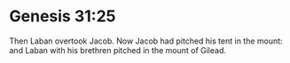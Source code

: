 # Genesis 31:25

Then Laban overtook Jacob. Now Jacob had pitched his tent in the mount: and Laban with his brethren pitched in the mount of Gilead.